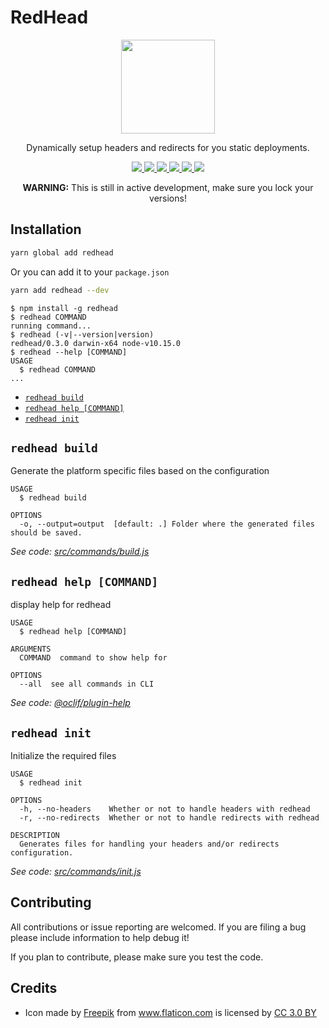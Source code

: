 RedHead
===============

<p align="center">
  <img src="https://user-images.githubusercontent.com/7522836/52180611-50422c80-27c7-11e9-92c1-3ee2d4b6bd83.png" height="150px">
  <p align="center">Dynamically setup headers and redirects for you static deployments.<p>
  <p align="center">
    <a href="https://npmjs.org/package/redhead">
      <img src="https://img.shields.io/npm/v/redhead.svg" />
    </a>
    <a href="https://oclif.io">
      <img src="https://img.shields.io/badge/cli-oclif-brightgreen.svg" />
    </a>
    <a href="https://circleci.com/gh/streaver/redhead/tree/master">
      <img src="https://circleci.com/gh/streaver/redhead/tree/master.svg?style=shield" />
    </a>
    <a href="https://codeclimate.com/github/streaver/redhead/maintainability">
      <img src="https://api.codeclimate.com/v1/badges/3e69b841f5089cb9b11c/maintainability" />
    </a>
    <a href="https://codeclimate.com/github/streaver/redhead/test_coverage">
      <img src="https://api.codeclimate.com/v1/badges/3e69b841f5089cb9b11c/test_coverage" />
    </a>
    <a href="https://github.com/streaver/redhead/blob/master/LICENSE">
      <img src="https://img.shields.io/github/license/streaver/redhead.svg" />
    </a>
  </p>
</p>

<!-- toc -->

<!-- tocstop -->

<!-- installation -->

<p align="center"><strong>WARNING:</strong> This is still in active development, make sure you lock your versions!<p>

## Installation

```bash
yarn global add redhead
```

Or you can add it to your `package.json`

```bash
yarn add redhead --dev
```
<!-- installationstop -->

<!-- usage -->
```sh-session
$ npm install -g redhead
$ redhead COMMAND
running command...
$ redhead (-v|--version|version)
redhead/0.3.0 darwin-x64 node-v10.15.0
$ redhead --help [COMMAND]
USAGE
  $ redhead COMMAND
...
```
<!-- usagestop -->

<!-- commands -->
* [`redhead build`](#redhead-build)
* [`redhead help [COMMAND]`](#redhead-help-command)
* [`redhead init`](#redhead-init)

## `redhead build`

Generate the platform specific files based on the configuration

```
USAGE
  $ redhead build

OPTIONS
  -o, --output=output  [default: .] Folder where the generated files should be saved.
```

_See code: [src/commands/build.js](https://github.com/streaver/redhead/blob/v0.3.0/src/commands/build.js)_

## `redhead help [COMMAND]`

display help for redhead

```
USAGE
  $ redhead help [COMMAND]

ARGUMENTS
  COMMAND  command to show help for

OPTIONS
  --all  see all commands in CLI
```

_See code: [@oclif/plugin-help](https://github.com/oclif/plugin-help/blob/v2.1.4/src/commands/help.ts)_

## `redhead init`

Initialize the required files

```
USAGE
  $ redhead init

OPTIONS
  -h, --no-headers    Whether or not to handle headers with redhead
  -r, --no-redirects  Whether or not to handle redirects with redhead

DESCRIPTION
  Generates files for handling your headers and/or redirects configuration.
```

_See code: [src/commands/init.js](https://github.com/streaver/redhead/blob/v0.3.0/src/commands/init.js)_
<!-- commandsstop -->

<!-- contributing -->
## Contributing

All contributions or issue reporting are welcomed. If you are filing a bug please include information to help debug it!

If you plan to contribute, please make sure you test the code.

<!-- contributingstop -->

<!-- credits -->
## Credits

- <div>Icon made by <a href="https://www.freepik.com/" title="Freepik">Freepik</a> from <a href="https://www.flaticon.com/" 			    title="Flaticon">www.flaticon.com</a> is licensed by <a href="http://creativecommons.org/licenses/by/3.0/" 			    title="Creative Commons BY 3.0" target="_blank">CC 3.0 BY</a></div>
<!-- creditsstop -->
